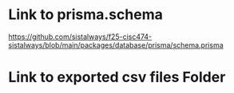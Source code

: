 # Link to prisma.schema 

https://github.com/sistalways/f25-cisc474-sistalways/blob/main/packages/database/prisma/schema.prisma

# Link to exported csv files Folder






